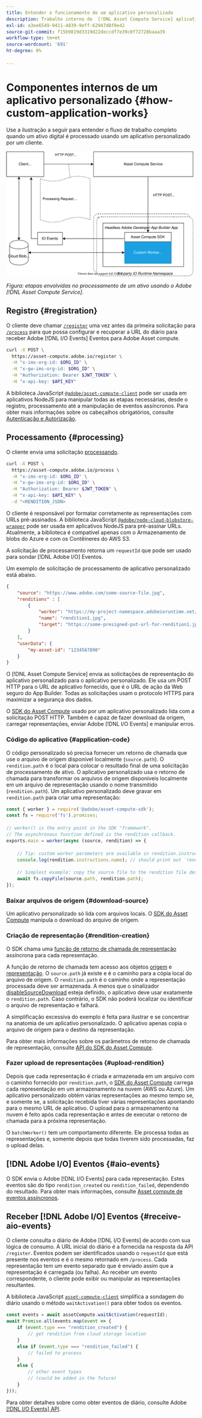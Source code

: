 ```yaml
---
title: Entender o funcionamento de um aplicativo personalizado
description: Trabalho interno do  [!DNL Asset Compute Service] aplicativo personalizado para ajudar a entender como ele funciona.
exl-id: a3ee6549-9411-4839-9eff-62947d8f0e42
source-git-commit: f15b9819d3319d22deccdf7e39c0f72728baaa39
workflow-type: tm+mt
source-wordcount: '691'
ht-degree: 0%

---
```


# Componentes internos de um aplicativo personalizado {#how-custom-application-works}

Use a ilustração a seguir para entender o fluxo de trabalho completo quando um ativo digital é processado usando um aplicativo personalizado por um cliente.

![Fluxo de trabalho de aplicativo personalizado](assets/customworker.svg)

*Figura: etapas envolvidas no processamento de um ativo usando o Adobe [!DNL Asset Compute Service].*

## Registro {#registration}

O cliente deve chamar [`/register`](api.md#register) uma vez antes da primeira solicitação para [`/process`](api.md#process-request) para que possa configurar e recuperar a URL do diário para receber Adobe [!DNL I/O Events] Eventos para Adobe Asset compute.

```sh
curl -X POST \
  https://asset-compute.adobe.io/register \
  -H "x-ims-org-id: $ORG_ID" \
  -H "x-gw-ims-org-id: $ORG_ID" \
  -H "Authorization: Bearer $JWT_TOKEN" \
  -H "x-api-key: $API_KEY"
```

A biblioteca JavaScript [`@adobe/asset-compute-client`](https://github.com/adobe/asset-compute-client#usage) pode ser usada em aplicativos NodeJS para manipular todas as etapas necessárias, desde o registro, processamento até a manipulação de eventos assíncronos. Para obter mais informações sobre os cabeçalhos obrigatórios, consulte [Autenticação e Autorização](api.md).

## Processamento {#processing}

O cliente envia uma solicitação [processando](api.md#process-request).

```sh
curl -X POST \
  https://asset-compute.adobe.io/process \
  -H "x-ims-org-id: $ORG_ID" \
  -H "x-gw-ims-org-id: $ORG_ID" \
  -H "Authorization: Bearer $JWT_TOKEN" \
  -H "x-api-key: $API_KEY" \
  -d "<RENDITION_JSON>
```

O cliente é responsável por formatar corretamente as representações com URLs pré-assinados. A biblioteca JavaScript [`@adobe/node-cloud-blobstore-wrapper`](https://github.com/adobe/node-cloud-blobstore-wrapper#presigned-urls) pode ser usada em aplicativos NodeJS para pré-assinar URLs. Atualmente, a biblioteca é compatível apenas com o Armazenamento de blobs do Azure e com os Contêineres do AWS S3.

A solicitação de processamento retorna um `requestId` que pode ser usado para sondar [!DNL Adobe I/O] Eventos.

Um exemplo de solicitação de processamento de aplicativo personalizado está abaixo.

```json
{
    "source": "https://www.adobe.com/some-source-file.jpg",
    "renditions" : [
        {
            "worker": "https://my-project-namespace.adobeioruntime.net/api/v1/web/my-namespace-version/my-worker",
            "name": "rendition1.jpg",
            "target": "https://some-presigned-put-url-for-rendition1.jpg",
        }
    ],
    "userData": {
        "my-asset-id": "1234567890"
    }
}
```

O [!DNL Asset Compute Service] envia as solicitações de representação do aplicativo personalizado para o aplicativo personalizado. Ele usa um POST HTTP para o URL de aplicativo fornecido, que é o URL de ação da Web seguro do App Builder. Todas as solicitações usam o protocolo HTTPS para maximizar a segurança dos dados.

O [SDK do Asset Compute](https://github.com/adobe/asset-compute-sdk#adobe-asset-compute-worker-sdk) usado por um aplicativo personalizado lida com a solicitação POST HTTP. Também é capaz de fazer download da origem, carregar representações, enviar Adobe [!DNL I/O Events] e manipular erros.

<!-- TBD: Add the application diagram. -->

### Código do aplicativo {#application-code}

O código personalizado só precisa fornecer um retorno de chamada que use o arquivo de origem disponível localmente (`source.path`). O `rendition.path` é o local para colocar o resultado final de uma solicitação de processamento de ativo. O aplicativo personalizado usa o retorno de chamada para transformar os arquivos de origem disponíveis localmente em um arquivo de representação usando o nome transmitido (`rendition.path`). Um aplicativo personalizado deve gravar em `rendition.path` para criar uma representação:

```javascript
const { worker } = require('@adobe/asset-compute-sdk');
const fs = require('fs').promises;

// worker() is the entry point in the SDK "framework".
// The asynchronous function defined is the rendition callback.
exports.main = worker(async (source, rendition) => {

    // Tip: custom worker parameters are available in rendition.instructions.
    console.log(rendition.instructions.name); // should print out `rendition.jpg`.

    // Simplest example: copy the source file to the rendition file destination so as to transfer the asset as is without processing.
    await fs.copyFile(source.path, rendition.path);
});
```

### Baixar arquivos de origem {#download-source}

Um aplicativo personalizado só lida com arquivos locais. O [SDK do Asset Compute](https://github.com/adobe/asset-compute-sdk#adobe-asset-compute-worker-sdk) manipula o download do arquivo de origem.

### Criação de representação {#rendition-creation}

O SDK chama uma [função de retorno de chamada de representação](https://github.com/adobe/asset-compute-sdk#rendition-callback-for-worker-required) assíncrona para cada representação.

A função de retorno de chamada tem acesso aos objetos [origem](https://github.com/adobe/asset-compute-sdk#source) e [representação](https://github.com/adobe/asset-compute-sdk#rendition). O `source.path` já existe e é o caminho para a cópia local do arquivo de origem. O `rendition.path` é o caminho onde a representação processada deve ser armazenada. A menos que o sinalizador [disableSourceDownload](https://github.com/adobe/asset-compute-sdk#worker-options-optional) esteja definido, o aplicativo deve usar exatamente o `rendition.path`. Caso contrário, o SDK não poderá localizar ou identificar o arquivo de representação e falhará.

A simplificação excessiva do exemplo é feita para ilustrar e se concentrar na anatomia de um aplicativo personalizado. O aplicativo apenas copia o arquivo de origem para o destino da representação.

Para obter mais informações sobre os parâmetros de retorno de chamada de representação, consulte [API do SDK do Asset Compute](https://github.com/adobe/asset-compute-sdk#api-details).

### Fazer upload de representações {#upload-rendition}

Depois que cada representação é criada e armazenada em um arquivo com o caminho fornecido por `rendition.path`, o [SDK do Asset Compute](https://github.com/adobe/asset-compute-sdk#adobe-asset-compute-worker-sdk) carrega cada representação em um armazenamento na nuvem (AWS ou Azure). Um aplicativo personalizado obtém várias representações ao mesmo tempo se, e somente se, a solicitação recebida tiver várias representações apontando para o mesmo URL de aplicativo. O upload para o armazenamento na nuvem é feito após cada representação e antes de executar o retorno de chamada para a próxima representação.

O `batchWorker()` tem um comportamento diferente. Ele processa todas as representações e, somente depois que todas tiverem sido processadas, faz o upload delas.

## [!DNL Adobe I/O] Eventos {#aio-events}

O SDK envia o Adobe [!DNL I/O Events] para cada representação. Estes eventos são do tipo `rendition_created` ou `rendition_failed`, dependendo do resultado. Para obter mais informações, consulte [Asset compute de eventos assíncronos](api.md#asynchronous-events).

## Receber [!DNL Adobe I/O] Eventos {#receive-aio-events}

O cliente consulta o diário de Adobe [!DNL I/O Events] de acordo com sua lógica de consumo. A URL inicial do diário é a fornecida na resposta da API `/register`. Eventos podem ser identificados usando o `requestId` que está presente nos eventos e é o mesmo retornado em `/process`. Cada representação tem um evento separado que é enviado assim que a representação é carregada (ou falha). Ao receber um evento correspondente, o cliente pode exibir ou manipular as representações resultantes.

A biblioteca JavaScript [`asset-compute-client`](https://github.com/adobe/asset-compute-client#usage) simplifica a sondagem do diário usando o método `waitActivation()` para obter todos os eventos.

```javascript
const events = await assetCompute.waitActivation(requestId);
await Promise.all(events.map(event => {
    if (event.type === "rendition_created") {
        // get rendition from cloud storage location
    }
    else if (event.type === "rendition_failed") {
        // failed to process
    }
    else {
        // other event types
        // (could be added in the future)
    }
}));
```

Para obter detalhes sobre como obter eventos de diário, consulte Adobe [[!DNL I/O Events] API](https://developer.adobe.com/events/docs/guides/api/journaling_api/).

<!-- TBD:
* Illustration of the controls/data flow.
* Basic overview, in text and not code, of how an application works.
-->

